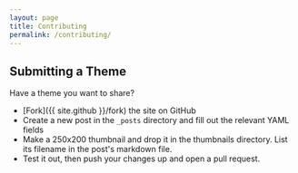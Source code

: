 ```yaml
---
layout: page
title: Contributing
permalink: /contributing/
---
```


Submitting a Theme
------------------

Have a theme you want to share?

* [Fork]({{ site.github }}/fork) the site on GitHub
* Create a new post in the `_posts` directory and fill out the relevant YAML fields
* Make a 250x200 thumbnail and drop it in the thumbnails directory. List its filename in the post's markdown file.
* Test it out, then push your changes up and open a pull request.
